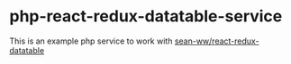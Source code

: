 php-react-redux-datatable-service
====================================

This is an example php service to work with [sean-ww/react-redux-datatable](https://github.com/sean-ww/react-redux-datatable)
